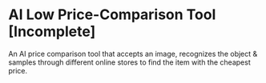 # AI Low Price-Comparison Tool [Incomplete]
An AI price comparison tool that accepts an image, recognizes the object &amp; samples through different online stores to find the item with the cheapest price.
